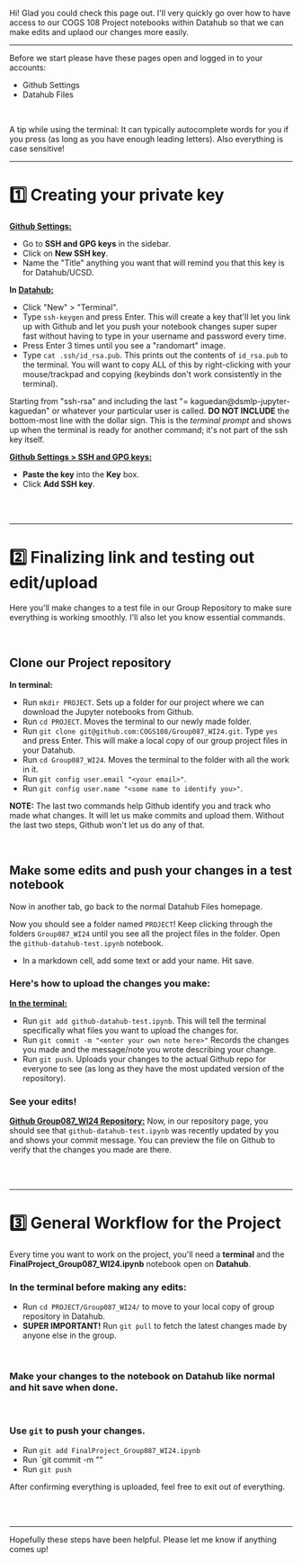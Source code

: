 Hi! Glad you could check this page out. I'll very quickly go over how to have access to our COGS 108 Project notebooks within Datahub so that we can make edits and uplaod our changes more easily.

---

Before we start please have these pages open and logged in to your accounts:
- Github Settings
- Datahub Files

<br>

A tip while using the terminal: It can typically autocomplete words for you if you press <TAB> (as long as you have enough leading letters). Also everything is case sensitive!

---

# 1️⃣ Creating your private key

**<ins>Github Settings:</ins>**
- Go to **SSH and GPG keys** in the sidebar. 
- Click on **New SSH key**. 
- Name the "Title" anything you want that will remind you that this key is for Datahub/UCSD.

**In <ins>Datahub:</ins>**
- Click "New" > "Terminal". 
- Type `ssh-keygen` and press Enter. This will create a key that'll let you link up with Github and let you push your notebook changes super super fast without having to type in your username and password every time.
- Press Enter 3 times until you see a "randomart" image.
- Type `cat .ssh/id_rsa.pub`. This prints out the contents of `id_rsa.pub` to the terminal. You will want to copy ALL of this by right-clicking with your mouse/trackpad and copying (keybinds don't work consistently in the terminal).

Starting from "ssh-rsa" and including the last "= kaguedan@dsmlp-jupyter-kaguedan" or whatever your particular user is called. **DO NOT INCLUDE** the bottom-most line with the dollar sign. This is the *terminal prompt* and shows up when the terminal is ready for another command; it's not part of the ssh key itself.

**<ins>Github Settings > SSH and GPG keys:</ins>**
- **Paste the key** into the **Key** box.
- Click **Add SSH key**.

<br>
<br>

---

# 2️⃣ Finalizing link and testing out edit/upload

Here you'll make changes to a test file in our Group Repository to make sure everything is working smoothly. I'll also let you know essential commands.

<br>

## Clone our Project repository

**In terminal:**
- Run `mkdir PROJECT`. Sets up a folder for our project where we can download the Jupyter notebooks from Github.
- Run `cd PROJECT`. Moves the terminal to our newly made folder.
- Run `git clone git@github.com:COGS108/Group087_WI24.git`. Type `yes` and press Enter. This will make a local copy of our group project files in your Datahub.
- Run `cd Group087_WI24`. Moves the terminal to the folder with all the work in it.
- Run `git config user.email "<your email>"`.
- Run `git config user.name "<some name to identify you>"`. 

**NOTE:** The last two commands help Github identify you and track who made what changes. It will let us make commits and upload them. Without the last two steps, Github won't let us do any of that.

<br>

## Make some edits and push your changes in a test notebook

Now in another tab, go back to the normal Datahub Files homepage. 

Now you should see a folder named `PROJECT`! Keep clicking through the folders `Group087_WI24` until you see all the project files in the folder. Open the `github-datahub-test.ipynb` notebook.

- In a markdown cell, add some text or add your name. Hit save.

### Here's how to upload the changes you make:

**<ins>In the terminal:</ins>**
- Run  `git add github-datahub-test.ipynb`. This will tell the terminal specifically what files you want to upload the changes for.
- Run `git commit -m "<enter your own note here>"` Records the changes you made and the message/note you wrote describing your change.
- Run `git push`. Uploads your changes to the actual Github repo for everyone to see (as long as they have the most updated version of the repository).

### See your edits!

**<ins>Github Group087_WI24 Repository:</ins>**
Now, in our repository page, you should see that `github-datahub-test.ipynb` was recently updated by you and shows your commit message. You can preview the file on Github to verify that the changes you made are there.

<br>
<br>

---

# 3️⃣ General Workflow for the Project

Every time you want to work on the project, you'll need a **terminal** and the **FinalProject_Group087_WI24.ipynb** notebook open on **Datahub**.

### In the terminal before making any edits:
- Run `cd PROJECT/Group087_WI24/` to move to your local copy of group repository in Datahub.
- **SUPER IMPORTANT!** Run `git pull` to fetch the latest changes made by anyone else in the group.

<br>

### Make your changes to the notebook on Datahub like normal and hit save when done.

<br>

### Use `git` to push your changes.
- Run `git add FinalProject_Group087_WI24.ipynb`
- Run `git commit -m "<your message here>"
- Run `git push`


After confirming everything is uploaded, feel free to exit out of everything.

<br>
<br>

---

Hopefully these steps have been helpful. Please let me know if anything comes up!